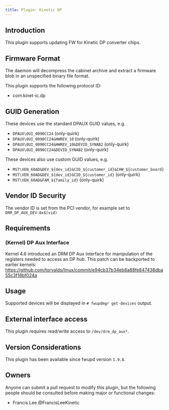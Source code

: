 ```yaml
---
title: Plugin: Kinetic DP
---
```


## Introduction

This plugin supports updating FW for Kinetic DP converter chips.

## Firmware Format

The daemon will decompress the cabinet archive and extract a firmware blob in
an unspecified binary file format.

This plugin supports the following protocol ID:

* com.kinet-ic.dp

## GUID Generation

These devices use the standard DPAUX GUID values, e.g.

* `DPAUX\OUI_0090CC24` (only-quirk)
* `DPAUX\OUI_0090CC24&HWREV_10` (only-quirk)
* `DPAUX\OUI_0090CC24&HWREV_10&DEVID_SYNAB2` (only-quirk)
* `DPAUX\OUI_0090CC24&DEVID_SYNAB2` (only-quirk)

These devices also use custom GUID values, e.g.

* `MST\VEN_60AD&DEV_${dev_id}&CID_${customer_id}&CHW_${customer_board}`
* `MST\VEN_60AD&DEV_${dev_id}&CID_${customer_id}` (only-quirk)
* `MST\VEN_60AD&FAM_${family_id}` (only-quirk)

## Vendor ID Security

The vendor ID is set from the PCI vendor, for example set to `DRM_DP_AUX_DEV:0x$(vid)`

## Requirements

### (Kernel) DP Aux Interface

Kernel 4.6 introduced an DRM DP Aux interface for manipulation of the registers
needed to access an DP hub.
This patch can be backported to earlier kernels:
<https://github.com/torvalds/linux/commit/e94cb37b34eb8a88fe847438dba55c3f18bf024a>

## Usage

Supported devices will be displayed in `# fwupdmgr get-devices` output.

## External interface access

This plugin requires read/write access to `/dev/drm_dp_aux*`.

## Version Considerations

This plugin has been available since fwupd version `1.9.8`.

## Owners

Anyone can submit a pull request to modify this plugin, but the following people should be
consulted before making major or functional changes:

* Francis Lee @FrancisLeeKinetic

